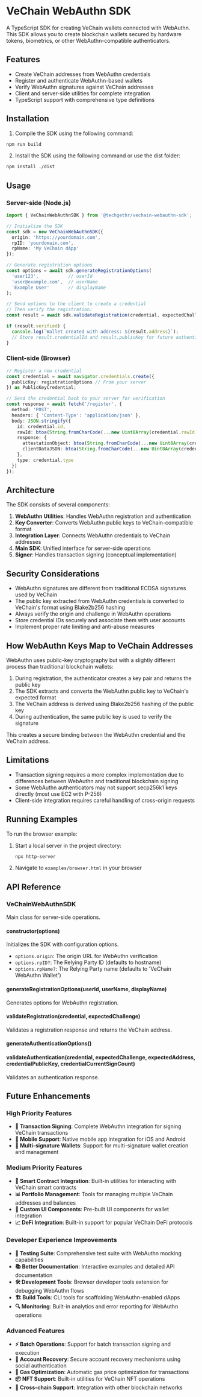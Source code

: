 # VeChain WebAuthn SDK

A TypeScript SDK for creating VeChain wallets connected with WebAuthn. This SDK allows you to create blockchain wallets secured by hardware tokens, biometrics, or other WebAuthn-compatible authenticators.

## Features

- Create VeChain addresses from WebAuthn credentials
- Register and authenticate WebAuthn-based wallets
- Verify WebAuthn signatures against VeChain addresses
- Client and server-side utilities for complete integration
- TypeScript support with comprehensive type definitions

## Installation

1. Compile the SDK using the following command:
```bash
npm run build
```

2. Install the SDK using the following command or use the dist folder:
```bash
npm install ./dist
```

## Usage

### Server-side (Node.js)

```typescript
import { VeChainWebAuthnSDK } from '@techgethr/vechain-webauthn-sdk';

// Initialize the SDK
const sdk = new VeChainWebAuthnSDK({
  origin: 'https://yourdomain.com',
  rpID: 'yourdomain.com',
  rpName: 'My VeChain dApp'
});

// Generate registration options
const options = await sdk.generateRegistrationOptions(
  'user123',           // userId
  'user@example.com',  // userName
  'Example User'       // displayName
);

// Send options to the client to create a credential
// Then verify the registration:
const result = await sdk.validateRegistration(credential, expectedChallenge);

if (result.verified) {
  console.log(`Wallet created with address: ${result.address}`);
  // Store result.credentialId and result.publicKey for future authentications
}
```

### Client-side (Browser)

```typescript
// Register a new credential
const credential = await navigator.credentials.create({
  publicKey: registrationOptions // From your server
}) as PublicKeyCredential;

// Send the credential back to your server for verification
const response = await fetch('/register', {
  method: 'POST',
  headers: { 'Content-Type': 'application/json' },
  body: JSON.stringify({
    id: credential.id,
    rawId: btoa(String.fromCharCode(...new Uint8Array(credential.rawId))),
    response: {
      attestationObject: btoa(String.fromCharCode(...new Uint8Array(credential.response.attestationObject))),
      clientDataJSON: btoa(String.fromCharCode(...new Uint8Array(credential.response.clientDataJSON)))
    },
    type: credential.type
  })
});
```

## Architecture

The SDK consists of several components:

1. **WebAuthn Utilities**: Handles WebAuthn registration and authentication
2. **Key Converter**: Converts WebAuthn public keys to VeChain-compatible format
3. **Integration Layer**: Connects WebAuthn credentials to VeChain addresses
4. **Main SDK**: Unified interface for server-side operations
5. **Signer**: Handles transaction signing (conceptual implementation)

## Security Considerations

- WebAuthn signatures are different from traditional ECDSA signatures used by VeChain
- The public key extracted from WebAuthn credentials is converted to VeChain's format using Blake2b256 hashing
- Always verify the origin and challenge in WebAuthn operations
- Store credential IDs securely and associate them with user accounts
- Implement proper rate limiting and anti-abuse measures

## How WebAuthn Keys Map to VeChain Addresses

WebAuthn uses public-key cryptography but with a slightly different process than traditional blockchain wallets:

1. During registration, the authenticator creates a key pair and returns the public key
2. The SDK extracts and converts the WebAuthn public key to VeChain's expected format
3. The VeChain address is derived using Blake2b256 hashing of the public key
4. During authentication, the same public key is used to verify the signature

This creates a secure binding between the WebAuthn credential and the VeChain address.

## Limitations

- Transaction signing requires a more complex implementation due to differences between WebAuthn and traditional blockchain signing
- Some WebAuthn authenticators may not support secp256k1 keys directly (most use EC2 with P-256)
- Client-side integration requires careful handling of cross-origin requests

## Running Examples

To run the browser example:

1. Start a local server in the project directory:
   ```bash
   npx http-server
   ```
2. Navigate to `examples/browser.html` in your browser

## API Reference

### VeChainWebAuthnSDK

Main class for server-side operations.

#### constructor(options)

Initializes the SDK with configuration options.

- `options.origin`: The origin URL for WebAuthn verification
- `options.rpID?`: The Relying Party ID (defaults to hostname)
- `options.rpName?`: The Relying Party name (defaults to 'VeChain WebAuthn Wallet')

#### generateRegistrationOptions(userId, userName, displayName)

Generates options for WebAuthn registration.

#### validateRegistration(credential, expectedChallenge)

Validates a registration response and returns the VeChain address.

#### generateAuthenticationOptions()


#### validateAuthentication(credential, expectedChallenge, expectedAddress, credentialPublicKey, credentialCurrentSignCount)

Validates an authentication response.

## Future Enhancements

### High Priority Features

- **🔐 Transaction Signing**: Complete WebAuthn integration for signing VeChain transactions
- **📱 Mobile Support**: Native mobile app integration for iOS and Android
- **🔄 Multi-signature Wallets**: Support for multi-signature wallet creation and management

### Medium Priority Features

- **🔗 Smart Contract Integration**: Built-in utilities for interacting with VeChain smart contracts
- **📊 Portfolio Management**: Tools for managing multiple VeChain addresses and balances
- **🎨 Custom UI Components**: Pre-built UI components for wallet integration
- **📈 DeFi Integration**: Built-in support for popular VeChain DeFi protocols

### Developer Experience Improvements

- **🧪 Testing Suite**: Comprehensive test suite with WebAuthn mocking capabilities
- **📚 Better Documentation**: Interactive examples and detailed API documentation
- **🛠️ Development Tools**: Browser developer tools extension for debugging WebAuthn flows
- **🏗️ Build Tools**: CLI tools for scaffolding WebAuthn-enabled dApps
- **🔍 Monitoring**: Built-in analytics and error reporting for WebAuthn operations

### Advanced Features

- **⚡ Batch Operations**: Support for batch transaction signing and execution
- **🔄 Account Recovery**: Secure account recovery mechanisms using social authentication
- **🎯 Gas Optimization**: Automatic gas price optimization for transactions
- **📦 NFT Support**: Built-in utilities for VeChain NFT operations
- **🌉 Cross-chain Support**: Integration with other blockchain networks
